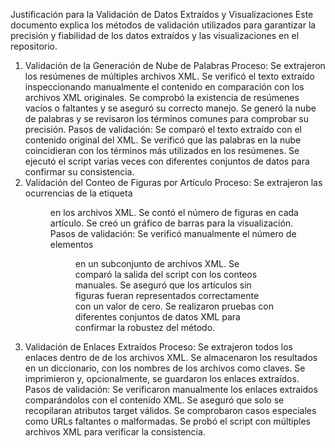 Justificación para la Validación de Datos Extraídos y Visualizaciones
Este documento explica los métodos de validación utilizados para garantizar la precisión y fiabilidad de los datos extraídos y las visualizaciones en el repositorio.

1. Validación de la Generación de Nube de Palabras
Proceso:
Se extrajeron los resúmenes de múltiples archivos XML.
Se verificó el texto extraído inspeccionando manualmente el contenido en comparación con los archivos XML originales.
Se comprobó la existencia de resúmenes vacíos o faltantes y se aseguró su correcto manejo.
Se generó la nube de palabras y se revisaron los términos comunes para comprobar su precisión.
Pasos de validación:
Se comparó el texto extraído con el contenido original del XML.
Se verificó que las palabras en la nube coincidieran con los términos más utilizados en los resúmenes.
Se ejecutó el script varias veces con diferentes conjuntos de datos para confirmar su consistencia.
2. Validación del Conteo de Figuras por Artículo
Proceso:
Se extrajeron las ocurrencias de la etiqueta <figure> en los archivos XML.
Se contó el número de figuras en cada artículo.
Se creó un gráfico de barras para la visualización.
Pasos de validación:
Se verificó manualmente el número de elementos <figure> en un subconjunto de archivos XML.
Se comparó la salida del script con los conteos manuales.
Se aseguró que los artículos sin figuras fueran representados correctamente con un valor de cero.
Se realizaron pruebas con diferentes conjuntos de datos XML para confirmar la robustez del método.
3. Validación de Enlaces Extraídos
Proceso:
Se extrajeron todos los enlaces dentro de <ref target="URL"> de los archivos XML.
Se almacenaron los resultados en un diccionario, con los nombres de los archivos como claves.
Se imprimieron y, opcionalmente, se guardaron los enlaces extraídos.
Pasos de validación:
Se verificaron manualmente los enlaces extraídos comparándolos con el contenido XML.
Se aseguró que solo se recopilaran atributos target válidos.
Se comprobaron casos especiales como URLs faltantes o malformadas.
Se probó el script con múltiples archivos XML para verificar la consistencia.